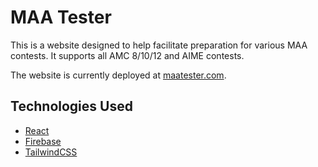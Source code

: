 # MAA Tester

This is a website designed to help facilitate preparation for various MAA contests.
It supports all AMC 8/10/12 and AIME contests.

The website is currently deployed at [maatester.com](https://maatester.com).

## Technologies Used

- [React](https://reactjs.org)
- [Firebase](https://firebase.google.com)
- [TailwindCSS](https://tailwindcss.com)
